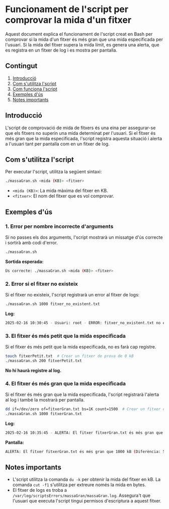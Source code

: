 # Funcionament de l'script per comprovar la mida d'un fitxer

Aquest document explica el funcionament de l'script creat en Bash per comprovar si la mida d'un fitxer és més gran que una mida especificada per l'usuari. Si la mida del fitxer supera la mida límit, es genera una alerta, que es registra en un fitxer de log i es mostra per pantalla.

## Contingut

1. [Introducció](#introducció)
2. [Com s'utilitza l'script](#com-sutilitza-lscript)
3. [Com funciona l'script](#com-funciona-lscript)
4. [Exemples d'ús](#exemples-dus)
5. [Notes importants](#notes-importants)

## Introducció

L'script de comprovació de mida de fitxers és una eina per assegurar-se que els fitxers no superin una mida determinat per l'usuari. Si el fitxer és més gran que la mida especificada, l'script registra aquesta situació i alerta a l'usuari tant per pantalla com en un fitxer de log.

## Com s'utilitza l'script

Per executar l'script, utilitza la següent sintaxi:

```bash
./massaGran.sh <mida (KB)> <fitxer>
```

- `<mida (KB)>`: La mida màxima del fitxer en KB. 
- `<fitxer>`: El nom del fitxer que es vol comprovar.

## Exemples d'ús

### 1. **Error per nombre incorrecte d'arguments**

Si no passes els dos arguments, l'script mostrarà un missatge d'ús correcte i sortirà amb codi d'error.

```bash
./massaGran.sh
```

**Sortida esperada:**
```bash
Ús correcte: ./massaGran.sh <mida (KB)> <fitxer>
```

### 2. **Error si el fitxer no existeix**

Si el fitxer no existeix, l'script registrarà un error al fitxer de logs:

```bash
./massaGran.sh 1000 fitxer_no_existent.txt
```

**Log:**
```bash
2025-02-16 10:30:45 - Usuari: root - ERROR: fitxer_no_existent.txt no existeix.
```

### 3. **El fitxer és més petit que la mida especificada**

Si el fitxer és més petit que la mida especificada, no es farà cap registre.

```bash
touch fitxerPetit.txt  # Crear un fitxer de prova de 0 kB
./massaGran.sh 200 fitxerPetit.txt
```

**No hi haurà registre al log.**

### 4. **El fitxer és més gran que la mida especificada**

Si el fitxer és més gran que la mida especificada, l'script registrarà l'alerta al log i també la mostrarà per pantalla.

```bash
dd if=/dev/zero of=fitxerGran.txt bs=1K count=1500  # Crear un fitxer de 1500 kB
./massaGran.sh 1000 fitxerGran.txt
```

**Log:**
```bash
2025-02-16 10:35:45 - ALERTA: El fitxer fitxerGran.txt és més gran que 1000 kB (Diferència: 500 kB). Usuari: root
```
**Pantalla:**
```bash
ALERTA: El fitxer fitxerGran.txt és més gran que 1000 kB (Diferència: 500 kB).
```


## Notes importants

- L'script utilitza la comanda `du -k` per obtenir la mida del fitxer en kB. La comanda `cut -f1` s'utilitza per extreure només la mida en bytes.
- El fitxer de logs es troba a `/var/log/scriptsErrors/massaGran/massaGran.log`. Assegura't que l'usuari que executa l'script tingui permisos d'escriptura a aquest fitxer.
